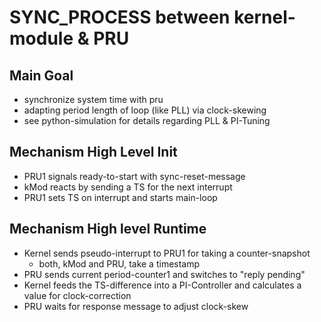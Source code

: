 # SYNC_PROCESS between kernel-module & PRU

## Main Goal

- synchronize system time with pru
- adapting period length of loop (like PLL) via clock-skewing
- see python-simulation for details regarding PLL & PI-Tuning

## Mechanism High Level Init

- PRU1 signals ready-to-start with sync-reset-message
- kMod reacts by sending a TS for the next interrupt
- PRU1 sets TS on interrupt and starts main-loop

## Mechanism High level Runtime

- Kernel sends pseudo-interrupt to PRU1 for taking a counter-snapshot
  - both, kMod and PRU, take a timestamp
- PRU sends current period-counter1 and switches to "reply pending"
- Kernel feeds the TS-difference into a PI-Controller and calculates a value for clock-correction
- PRU waits for response message to adjust clock-skew
